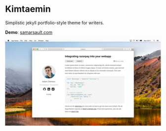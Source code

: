 # Kimtaemin

Simplistic jekyll portfolio-style theme for writers.

**Demo**: [samarsault.com](https://samarsault.com)

![plainwhite theme preview](/screenshot.png)


